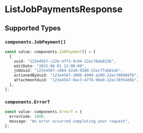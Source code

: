 # ListJobPaymentsResponse


## Supported Types

### `components.JobPayment[]`

```typescript
const value: components.JobPayment[] = [
  {
    uuid: "123e4567-c22b-4ff3-9c04-22ec78ab813b",
    editDate: "2025-06-01 12:00:00",
    jobUuid: "123e4567-c06d-42a9-9200-22ec77ab81eb",
    actionedByUuid: "123e4567-300b-4989-a209-22ec780868fb",
    attachmentUuid: "123e4567-0ec3-4776-98e9-22ec78f64d6b",
  },
];
```

### `components.ErrorT`

```typescript
const value: components.ErrorT = {
  errorCode: 1000,
  message: "An error occurred completing your request",
};
```

